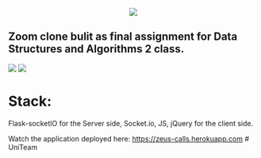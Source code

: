 <p style="text-align: center; !important"><img src="https://i.imgur.com/olosKGA.png"></p>

## Zoom clone bulit as final assignment for Data Structures and Algorithms 2 class.

<img src='https://i.imgur.com/UetL6Ka.png'>

<img src='https://i.imgur.com/k7j6sTs.png'>

# Stack:

Flask-socketIO for the Server side, Socket.io, JS, jQuery for the client side.

Watch the application deployed here:
https://zeus-calls.herokuapp.com
#   U n i T e a m  
 